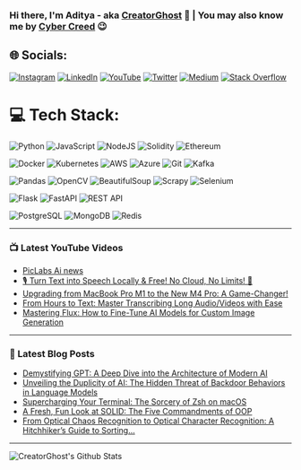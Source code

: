 
### Hi there, I'm Aditya - aka [CreatorGhost][website] 👋 | You may also know me by [Cyber Creed][youtube] 😉


## 🌐 Socials:
[![Instagram](https://img.shields.io/badge/Instagram-%23E4405F.svg?logo=Instagram&logoColor=white)](https://instagram.com/adityapratap0) [![LinkedIn](https://img.shields.io/badge/LinkedIn-%230077B5.svg?logo=linkedin&logoColor=white)](https://www.linkedin.com/in/aditya-p-s/) [![YouTube](https://img.shields.io/badge/YouTube-%23FF0000.svg?logo=YouTube&logoColor=white)](https://www.youtube.com/cybercreed) [![Twitter](https://img.shields.io/badge/Twitter-%231DA1F2.svg?logo=Twitter&logoColor=white)](https://twitter.com/crypto_adii) [![Medium](https://img.shields.io/badge/Medium-%23000000.svg?logo=Medium&logoColor=white)](https://medium.com/@creatorghost) [![Stack Overflow](https://img.shields.io/badge/Stack%20Overflow-%23FE7A16.svg?logo=Stack-Overflow&logoColor=white)](https://stackoverflow.com/users/12541639/creatorghost)

# 💻 Tech Stack:
![Python](https://img.shields.io/badge/python-3670A0?style=for-the-badge&logo=python&logoColor=ffdd54)  ![JavaScript](https://img.shields.io/badge/javascript-%23323330.svg?style=for-the-badge&logo=javascript&logoColor=%23F7DF1E) ![NodeJS](https://img.shields.io/badge/node.js-6DA55F?style=for-the-badge&logo=node.js&logoColor=white) ![Solidity](https://img.shields.io/badge/Solidity-%23593d88.svg?style=for-the-badge&logo=Solidity&logoColor=white) ![Ethereum](https://img.shields.io/badge/Ethereum-%233C3C3D.svg?style=for-the-badge&logo=Ethereum&logoColor=white) 

![Docker](https://img.shields.io/badge/docker-%230db7ed.svg?style=for-the-badge&logo=docker&logoColor=white) ![Kubernetes](https://img.shields.io/badge/kubernetes-%23326ce5.svg?style=for-the-badge&logo=kubernetes&logoColor=white) ![AWS](https://img.shields.io/badge/AWS-%23FF9900.svg?style=for-the-badge&logo=amazon-aws&logoColor=white) ![Azure](https://img.shields.io/badge/azure-%230072C6.svg?style=for-the-badge&logo=azure-devops&logoColor=white) ![Git](https://img.shields.io/badge/git-%23F05033.svg?style=for-the-badge&logo=git&logoColor=white) ![Kafka](https://img.shields.io/badge/Kafka-%23231F20.svg?style=for-the-badge&logo=Apache-Kafka&logoColor=white)

![Pandas](https://img.shields.io/badge/pandas-%23150458.svg?style=for-the-badge&logo=pandas&logoColor=white) ![OpenCV](https://img.shields.io/badge/opencv-%23white.svg?style=for-the-badge&logo=opencv&logoColor=white) ![BeautifulSoup](https://img.shields.io/badge/BeautifulSoup-%2343853D.svg?style=for-the-badge&logo=BeautifulSoup&logoColor=white) ![Scrapy](https://img.shields.io/badge/Scrapy-%2314a853.svg?style=for-the-badge&logo=Scrapy&logoColor=white) ![Selenium](https://img.shields.io/badge/Selenium-%24343A40.svg?style=for-the-badge&logo=Selenium&logoColor=green)

![Flask](https://img.shields.io/badge/flask-%23000.svg?style=for-the-badge&logo=flask&logoColor=white)  ![FastAPI](https://img.shields.io/badge/FastAPI-005571?style=for-the-badge&logo=fastapi)  ![REST API](https://img.shields.io/badge/REST%20API-%236DB33F.svg?style=for-the-badge&logo=restapi)

 ![PostgreSQL](https://img.shields.io/badge/PostgreSQL-%23336791.svg?style=for-the-badge&logo=postgresql&logoColor=white) ![MongoDB](https://img.shields.io/badge/MongoDB-%234ea94b.svg?style=for-the-badge&logo=mongodb&logoColor=white) ![Redis](https://img.shields.io/badge/Redis-%23DD0031.svg?style=for-the-badge&logo=redis&logoColor=white)
 
 
 


---

### 📺 Latest YouTube Videos
<!-- YOUTUBE:START -->
- [PicLabs Ai news](https://www.youtube.com/watch?v=wvjiajwDmv0)
- [🎙️ Turn Text into Speech Locally &amp; Free! No Cloud, No Limits! 🚀](https://www.youtube.com/watch?v=tmX4bo90SMk)
- [Upgrading from MacBook Pro M1 to the New M4 Pro: A Game-Changer!](https://www.youtube.com/watch?v=YAja_Lb-Ax8)
- [From Hours to Text: Master Transcribing Long Audio/Videos with Ease](https://www.youtube.com/watch?v=F3wJIX-UrR0)
- [Mastering Flux: How to Fine-Tune AI Models for Custom Image Generation](https://www.youtube.com/watch?v=rrFsr9MpQgE)
<!-- YOUTUBE:END -->

---

### 📕 Latest Blog Posts
<!-- BLOG-POST-LIST:START -->
- [Demystifying GPT: A Deep Dive into the Architecture of Modern AI](https://medium.com/analytics-vidhya/demystifying-gpt-a-deep-dive-into-the-architecture-of-modern-ai-5294260bb041?source=rss-71257e3bbfe------2)
- [Unveiling the Duplicity of AI: The Hidden Threat of Backdoor Behaviors in Language Models](https://medium.com/@creatorghost/unveiling-the-duplicity-of-ai-the-hidden-threat-of-backdoor-behaviors-in-language-models-b1fc3db8bd3c?source=rss-71257e3bbfe------2)
- [Supercharging Your Terminal: The Sorcery of Zsh on macOS](https://medium.com/@creatorghost/supercharging-your-terminal-the-sorcery-of-zsh-on-macos-6342b8107baa?source=rss-71257e3bbfe------2)
- [A Fresh, Fun Look at SOLID: The Five Commandments of OOP](https://medium.com/@creatorghost/a-fresh-fun-look-at-solid-the-five-commandments-of-oop-cbccf42a02c2?source=rss-71257e3bbfe------2)
- [From Optical Chaos Recognition to Optical Character Recognition: A Hitchhiker’s Guide to Sorting…](https://medium.com/@creatorghost/from-optical-chaos-recognition-to-optical-character-recognition-a-hitchhikers-guide-to-sorting-d40ff95eae5f?source=rss-71257e3bbfe------2)
<!-- BLOG-POST-LIST:END -->

---

<img align="left" alt="CreatorGhost's Github Stats" src="https://github-readme-stats.vercel.app/api?username=CreatorGhost&show_icons=true&hide_border=true" />

[website]: https://creatorghost.com/
[twitter]: https://twitter.com/AdityaP11685274
[youtube]: https://www.youtube.com/cybercreed
[instagram]: https://www.instagram.com/adityapratap0/
[linkedin]: https://www.linkedin.com/in/aditya-p-s/
[DataSciencePlaylist]: https://www.youtube.com/playlist?list=PL_fmjj92uLQUbtOrOCRu8sISG7Ses3LNF
[CompetitiveProgrammingPlaylist]: https://www.youtube.com/playlist?list=PL_fmjj92uLQW1T1iLeWRJfvC1dSMiGIUy
[PythonPlaylist]: https://www.youtube.com/playlist?list=PL_fmjj92uLQUCidMh8OOE0UeLlS1xZmWD
[CyberSecurityPlaylist]: https://www.youtube.com/playlist?list=PL_fmjj92uLQVZzapdvOwX5H9sDahaM06I
[Complete Data Science Course]: https://www.youtube.com/playlist?list=PL_fmjj92uLQUbtOrOCRu8sISG7Ses3LNF
